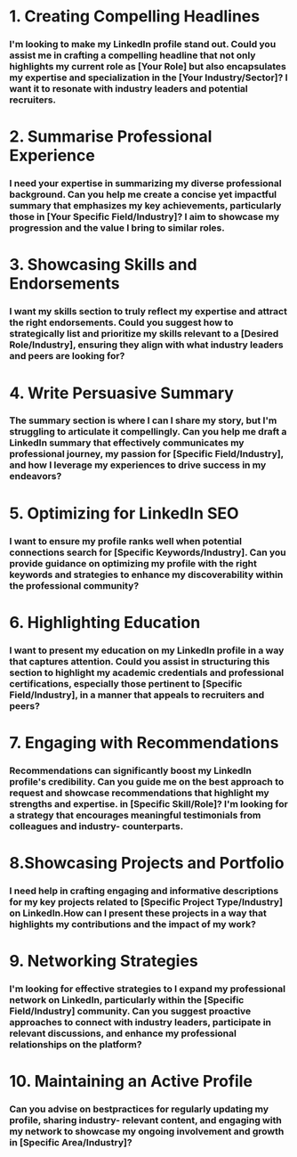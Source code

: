 # 1. Creating Compelling Headlines
### I'm looking to make my LinkedIn profile stand out. Could you assist me in crafting a compelling headline that not only highlights my current role as [Your Role] but also encapsulates my expertise and specialization in the [Your Industry/Sector]? I want it to resonate with industry leaders and potential recruiters.


# 2. Summarise Professional Experience
### I need your expertise in summarizing my diverse professional background. Can you help me create a concise yet impactful summary that emphasizes my key achievements, particularly those in [Your Specific Field/Industry]? I aim to showcase my progression and the value I bring to similar roles.


# 3. Showcasing Skills and Endorsements
### I want my skills section to truly reflect my expertise and attract the right endorsements. Could you suggest how to strategically list and prioritize my skills relevant to a [Desired Role/Industry], ensuring they align with what industry leaders and peers are looking for?


# 4. Write Persuasive Summary
### The summary section is where I can I share my story, but I'm struggling to articulate it compellingly. Can you help me draft a LinkedIn summary that effectively communicates my professional journey, my passion for [Specific Field/Industry], and how I leverage my experiences to drive success in my endeavors?


# 5. Optimizing for LinkedIn SEO
### I want to ensure my profile ranks well when potential connections search for [Specific Keywords/Industry]. Can you provide guidance on optimizing my profile with the right keywords and strategies to enhance my discoverability within the professional community?



# 6. Highlighting Education
### I want to present my education on my LinkedIn profile in a way that captures attention. Could you assist in structuring this section to highlight my academic credentials and professional certifications, especially those pertinent to [Specific Field/Industry], in a manner that appeals to recruiters and peers?



# 7. Engaging with Recommendations
### Recommendations can significantly boost my LinkedIn profile's credibility. Can you guide me on the best approach to request and showcase recommendations that highlight my strengths and expertise. in [Specific Skill/Role]? I'm looking for a strategy that encourages meaningful testimonials from colleagues and industry- counterparts.



# 8.Showcasing Projects and Portfolio
### I need help in crafting engaging and informative descriptions for my key projects related to [Specific Project Type/Industry] on LinkedIn.How can I present these projects in a way that highlights my contributions and the impact of my work?



# 9. Networking Strategies
### I'm looking for effective strategies to I expand my professional network on LinkedIn, particularly within the [Specific Field/Industry] community. Can you suggest proactive approaches to connect with industry leaders, participate in relevant discussions, and enhance my professional relationships on the platform?



# 10. Maintaining an Active Profile
### Can you advise on bestpractices for regularly updating my profile, sharing industry- relevant content, and engaging with my network to showcase my ongoing involvement and growth in [Specific Area/Industry]?